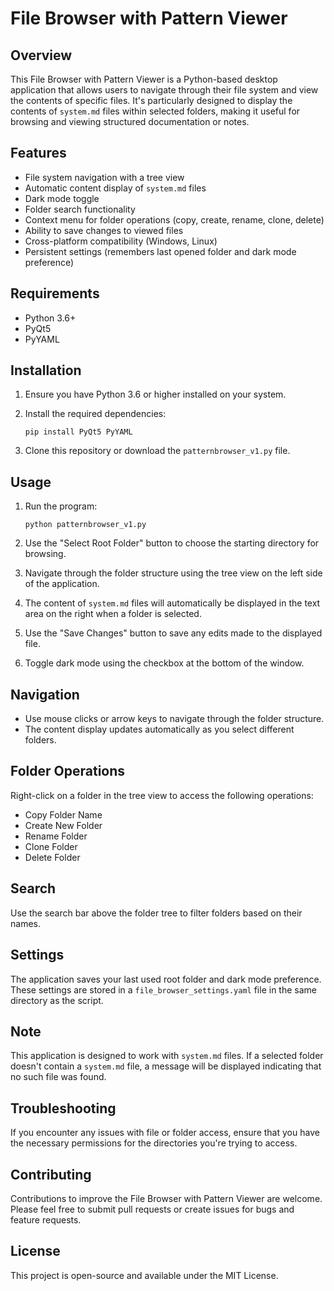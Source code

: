 # File Browser with Pattern Viewer

## Overview

This File Browser with Pattern Viewer is a Python-based desktop application that allows users to navigate through their file system and view the contents of specific files. It's particularly designed to display the contents of `system.md` files within selected folders, making it useful for browsing and viewing structured documentation or notes.

## Features

- File system navigation with a tree view
- Automatic content display of `system.md` files
- Dark mode toggle
- Folder search functionality
- Context menu for folder operations (copy, create, rename, clone, delete)
- Ability to save changes to viewed files
- Cross-platform compatibility (Windows, Linux)
- Persistent settings (remembers last opened folder and dark mode preference)

## Requirements

- Python 3.6+
- PyQt5
- PyYAML

## Installation

1. Ensure you have Python 3.6 or higher installed on your system.
2. Install the required dependencies:

   ```
   pip install PyQt5 PyYAML
   ```

3. Clone this repository or download the `patternbrowser_v1.py` file.

## Usage

1. Run the program:

   ```
   python patternbrowser_v1.py
   ```

2. Use the "Select Root Folder" button to choose the starting directory for browsing.
3. Navigate through the folder structure using the tree view on the left side of the application.
4. The content of `system.md` files will automatically be displayed in the text area on the right when a folder is selected.
5. Use the "Save Changes" button to save any edits made to the displayed file.
6. Toggle dark mode using the checkbox at the bottom of the window.

## Navigation

- Use mouse clicks or arrow keys to navigate through the folder structure.
- The content display updates automatically as you select different folders.

## Folder Operations

Right-click on a folder in the tree view to access the following operations:

- Copy Folder Name
- Create New Folder
- Rename Folder
- Clone Folder
- Delete Folder

## Search

Use the search bar above the folder tree to filter folders based on their names.

## Settings

The application saves your last used root folder and dark mode preference. These settings are stored in a `file_browser_settings.yaml` file in the same directory as the script.

## Note

This application is designed to work with `system.md` files. If a selected folder doesn't contain a `system.md` file, a message will be displayed indicating that no such file was found.

## Troubleshooting

If you encounter any issues with file or folder access, ensure that you have the necessary permissions for the directories you're trying to access.

## Contributing

Contributions to improve the File Browser with Pattern Viewer are welcome. Please feel free to submit pull requests or create issues for bugs and feature requests.

## License

This project is open-source and available under the MIT License.